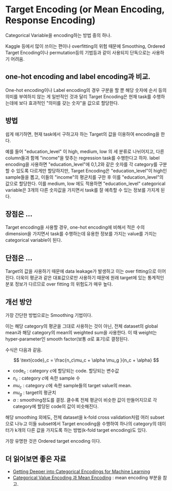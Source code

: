 # Target Encoding (or Mean Encoding, Response Encoding)

Categorical Variable을 encoding하는 방법 중의 하나.  

Kaggle 등에서 많이 쓰이는 편이나 overfitting의 위험 때문에 Smoothing, Ordered Target Encoding이나 permutation등의 기법등과 같이 사용되지 단독으로는 사용하기 어려움.

## one-hot encoding and label encoding과 비교.

One-hot encoding이나 Label encoding의 경우 구분을 할 뿐 해당 숫자에 순서 등의 의미를 부여하지 않는 게 일반적인 것과 달리 Target Encoding은 현재 task를 수행하는데에 보다 효과적인 "의미를 갖는 숫자"을 값으로 할당한다.

## 방법

쉽게 애기하면, 현재 task에서 구하고자 하는 Target의 값을 이용하여 encoding을 한다.

예를 들어 "education_level" 이 high, medium, low 의 세 분류로 나뉘어지고, 다른 column들과 함께 "income"을 맞추는 regression task를 수행한다고 하자.
label encoding을 사용하면 "education_level"에 0,1,2와 같은 숫자를 각 category를 구분할 수 있도록 다르게만 할당하지만, Target Encoding은 "education_level"이 high인 sample들을 뽑고, 이들의 "income"의 평균치를 구한 후 이를 "education_level"의 값으로 할당한다. 이를 medium, low 에도 적용하면 "education_level" categorical variable은 3개의 다른 숫자값을 가지면서 task를 잘 예측할 수 있는 정보를 가지게 된다.

## 장점은 ...

Target encoding을 사용할 경우, one-hot encoding에 비해서 적은 수의 dimension을 가지면서 task를 수행하는데 유용한 정보를 가지는 value를 가지는 categorical variable이 된다.

## 단점은 ...

Target의 값을 사용하기 때문에 data leakage가 발생하고 이는 over fitting으로 이어진다.
더욱이 평균과 같은 대표값으로만 사용하기 때문에 원래 target에 있는 통계적인 분포 정보가 다르므로 over fitting 의 위험도가 매우 높다.

## 개선 방안

가장 간단한 방법으로는 Smoothing 기법이다.

이는 해당 category의 평균을 그대로 사용하는 것이 아닌, 전체 dataset의 global mean과 해당 category의 mean의 weighted sum을 사용한다. 이 때 weight는 hyper-parameter인 smooth factor(보통 $\alpha$로 표기)로 결정된다.

수식은 다음과 같음.

$$
\text{code}_c = \frac{n_c\mu_c + \alpha \mu_g }{n_c + \alpha}
$$

* $\text{code}_c$ : category $c$에 할당되는 code. 할당되는 변수값
* $n_c$ : category $c$에 속한 sample 수
* $mu_c$ : category $c$에 속한 sample들의 target value의 mean.
* $mu_g$ : target의 평균치
* $\alpha$ : smoothing정도를 결정. 클수록 전체 평균이 비슷한 값이 만들어지므로 각 category에 할당된 code의 값이 비슷해진다.

해당 smoothing 외에도, 전체 dataset을 k-fold cross validation처럼 여러 subset으로 나누고 이들 subset에서 Target encoding을 수행하여 하나의 category의 데이터가 k개의 다른 값을 가지도록 하는 방법(k-fold target encoding)도 있다.

가장 유명한 것은 Ordered target encoding 이다. 

## 더 읽어보면 좋은 자료

* [Getting Deeper into Categorical Encodings for Machine Learning](https://towardsdatascience.com/getting-deeper-into-categorical-encodings-for-machine-learning-2312acd347c8)
* [Categorical Value Encoding 과 Mean Encoding](https://dailyheumsi.tistory.com/120) : mean encoding 부분을 참고.
